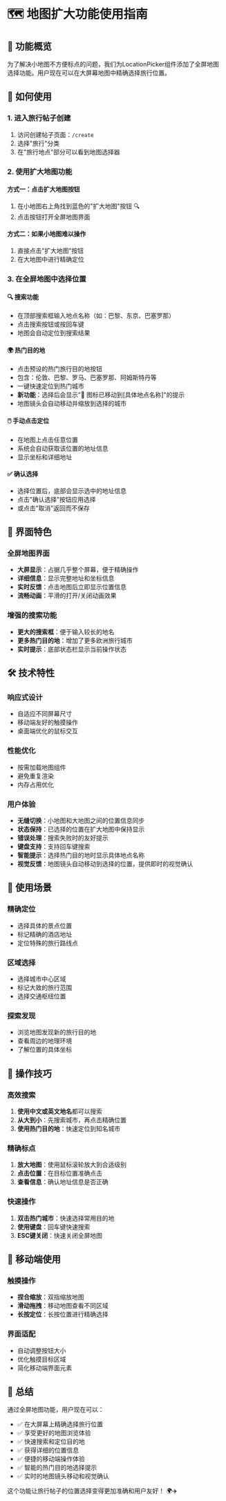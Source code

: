 # 🗺️ 地图扩大功能使用指南

## 🌟 **功能概览**

为了解决小地图不方便标点的问题，我们为LocationPicker组件添加了全屏地图选择功能。用户现在可以在大屏幕地图中精确选择旅行位置。

## 📱 **如何使用**

### 1. **进入旅行帖子创建**
1. 访问创建帖子页面：`/create`
2. 选择"旅行"分类
3. 在"旅行地点"部分可以看到地图选择器

### 2. **使用扩大地图功能**

#### 方式一：点击扩大地图按钮
1. 在小地图右上角找到蓝色的"扩大地图"按钮 🔍
2. 点击按钮打开全屏地图界面

#### 方式二：如果小地图难以操作
1. 直接点击"扩大地图"按钮
2. 在大地图中进行精确定位

### 3. **在全屏地图中选择位置**

#### 🔍 **搜索功能**
- 在顶部搜索框输入地点名称（如：巴黎、东京、巴塞罗那）
- 点击搜索按钮或按回车键
- 地图会自动定位到搜索结果

#### 🌍 **热门目的地**
- 点击预设的热门旅行目的地按钮
- 包含：伦敦、巴黎、罗马、巴塞罗那、阿姆斯特丹等
- 一键快速定位到热门城市
- **新功能**：选择后会显示"📍 图标已移动到[具体地点名称]"的提示
- 地图镜头会自动移动并缩放到选择的城市

#### 🖱️ **手动点击定位**
- 在地图上点击任意位置
- 系统会自动获取该位置的地址信息
- 显示坐标和详细地址

#### ✅ **确认选择**
- 选择位置后，底部会显示选中的地址信息
- 点击"确认选择"按钮应用选择
- 或点击"取消"返回而不保存

## 🎨 **界面特色**

### 全屏地图界面
- **大屏显示**：占据几乎整个屏幕，便于精确操作
- **详细信息**：显示完整地址和坐标信息
- **实时反馈**：点击地图后立即显示位置信息
- **流畅动画**：平滑的打开/关闭动画效果

### 增强的搜索功能
- **更大的搜索框**：便于输入较长的地名
- **更多热门目的地**：增加了更多欧洲旅行城市
- **实时提示**：底部状态栏显示当前操作状态

## 🛠 **技术特性**

### 响应式设计
- 自适应不同屏幕尺寸
- 移动端友好的触摸操作
- 桌面端优化的鼠标交互

### 性能优化
- 按需加载地图组件
- 避免重复渲染
- 内存占用优化

### 用户体验
- **无缝切换**：小地图和大地图之间的位置信息同步
- **状态保持**：已选择的位置在扩大地图中保持显示
- **错误处理**：搜索失败时的友好提示
- **键盘支持**：支持回车键搜索
- **智能提示**：选择热门目的地时显示具体地点名称
- **视觉反馈**：地图镜头自动移动到选择的位置，提供即时的视觉确认

## 📍 **使用场景**

### 精确定位
- 选择具体的景点位置
- 标记精确的酒店地址
- 定位特殊的旅行路线点

### 区域选择
- 选择城市中心区域
- 标记大致的旅行范围
- 选择交通枢纽位置

### 探索发现
- 浏览地图发现新的旅行目的地
- 查看周边的地理环境
- 了解位置的具体坐标

## 🔧 **操作技巧**

### 高效搜索
1. **使用中文或英文地名**都可以搜索
2. **从大到小**：先搜索城市，再点击精确位置
3. **使用热门目的地**：快速定位到知名城市

### 精确标点
1. **放大地图**：使用鼠标滚轮放大到合适级别
2. **点击位置**：在目标位置准确点击
3. **查看信息**：确认地址信息是否正确

### 快速操作
1. **双击热门城市**：快速选择常用目的地
2. **使用键盘**：回车键快速搜索
3. **ESC键关闭**：快速关闭全屏地图

## 📱 **移动端使用**

### 触摸操作
- **捏合缩放**：双指缩放地图
- **滑动拖拽**：移动地图查看不同区域
- **长按定位**：长按位置进行精确选择

### 界面适配
- 自动调整按钮大小
- 优化触摸目标区域
- 简化移动端界面元素

## 🎯 **总结**

通过全屏地图功能，用户现在可以：
- ✅ 在大屏幕上精确选择旅行位置
- ✅ 享受更好的地图浏览体验
- ✅ 快速搜索和定位目的地
- ✅ 获得详细的位置信息
- ✅ 便捷的移动端操作体验
- ✅ 智能的热门目的地选择提示
- ✅ 实时的地图镜头移动和视觉确认

这个功能让旅行帖子的位置选择变得更加准确和用户友好！ 🌍✈️ 